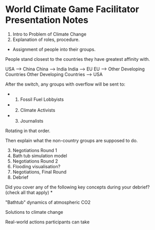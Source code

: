 # World Climate Game Facilitator Presentation Notes



1. Intro to Problem of Climate Change 
2. Explanation of roles, procedure.
* Assignment of people into their groups.

People stand closest to the countries they have greatest affinity with.

USA --> China
China --> India
India --> EU
EU --> Other Developing Countries
Other Developing Countries --> USA

After the switch, any groups with overflow will be sent to:

* 1. Fossil Fuel Lobbyists
* 2. Climate Activists
* 3. Journalists

Rotating in that order.

Then explain what the non-country groups are supposed to do.

3. Negotiations Round 1
4. Bath tub simulation model
5. Negotiations Round 2
6. Flooding visualisation?
7. Negotiations, Final Round
8. Debrief



Did you cover any of the following key concepts during your debrief? (check all that apply) *

"Bathtub" dynamics of atmospheric CO2 

Solutions to climate change 

Real-world actions participants can take 
